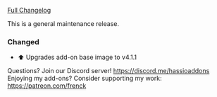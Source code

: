 [Full Changelog][changelog]

This is a general maintenance release.

### Changed

- :arrow_up: Upgrades add-on base image to v4.1.1

[changelog]: https://github.com/hassio-addons/addon-zerotier/compare/v0.4.1...v0.4.2

Questions? Join our Discord server! https://discord.me/hassioaddons
Enjoying my add-ons? Consider supporting my work: https://patreon.com/frenck